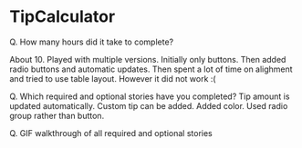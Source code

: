 TipCalculator
=============

Q. How many hours did it take to complete?

About 10. Played with multiple versions. Initially only buttons. Then added radio buttons and automatic updates. Then spent a lot of time on alighment and tried to use table layout. However it did not work :(

Q. Which required and optional stories have you completed?
Tip amount is updated automatically. Custom tip can be added. Added color. Used radio group rather than button.

Q. GIF walkthrough of all required and optional stories
